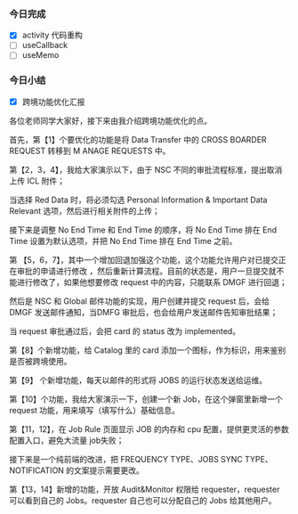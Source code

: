 ### 今日完成

- [x] activity 代码重构
- [ ] useCallback
- [ ] useMemo

###  今日小结

- [x] 跨境功能优化汇报

各位老师同学大家好，接下来由我介绍跨境功能优化的点。

首先，第【1】个要优化的功能是将 Data Transfer 中的 CROSS BOARDER REQUEST 转移到 M ANAGE REQUESTS 中。



第【2，3，4】，我给大家演示以下，由于 NSC 不同的审批流程标准，提出取消上传 ICL 附件；

当选择 Red Data 时，将必须勾选 Personal Information & Important Data Relevant 选项，然后进行相关附件的上传；

接下来是调整 No End Time 和 End Time 的顺序，将 No End Time 排在 End Time 设置为默认选项，并把 No End Time 排在 End Time 之前。



第 【5，6，7】，其中一个增加回退加强这个功能，这个功能允许用户对已提交正在审批的申请进行修改 ，然后重新计算流程。目前的状态是，用户一旦提交就不能进行修改了，如果他想要修改 request 中的内容，只能联系 DMGF 进行回退；

然后是 NSC 和 Global 邮件功能的实现，用户创建并提交 request 后，会给 DMGF 发送邮件通知，当DMFG 审批后，也会给用户发送邮件告知审批结果；

当 request 审批通过后，会把 card 的 status 改为 implemented。



第【8】个新增功能，给 Catalog 里的 card 添加一个图标，作为标识，用来鉴别是否被跨境使用。



第【9】 个新增功能，每天以邮件的形式将 JOBS 的运行状态发送给运维。



第【10】个功能，我给大家演示一下，创建一个新 Job，在这个弹窗里新增一个 request 功能，用来填写（填写什么）基础信息。

 

第【11，12】，在 Job Rule 页面显示 JOB 的内存和 cpu 配置，提供更灵活的参数配置入口，避免大流量 job失败；

接下来是一个纯前端的改进，把 FREQUENCY TYPE、JOBS SYNC TYPE、NOTIFICATION 的文案提示需要更改。



第【13，14】新增的功能，开放 Audit&Monitor 权限给 requester，requester 可以看到自己的 Jobs。requester 自己也可以分配自己的 Jobs 给其他用户。

